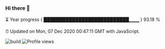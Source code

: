 ### Hi there 👋

⏳ Year progress { ███████████████████████████▁▁▁ } 93.18 %

⏰ Updated on Mon, 07 Dec 2020 00:47:11 GMT with JavaScript.

![build](https://github.com/shenxianpeng/shenxianpeng/workflows/build/badge.svg) ![Profile views](https://gpvc.arturio.dev/shenxianpeng)
